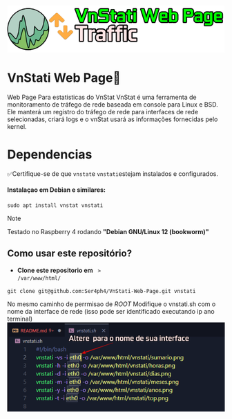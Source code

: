 ![alt text](image.png)
# VnStati Web Page🔹
Web Page Para estatisticas do VnStat 
VnStat é uma ferramenta de monitoramento de tráfego de rede baseada em console para Linux e BSD. Ele manterá um registro do tráfego de rede para interfaces de rede selecionadas, criará logs e o vnStat usará as informações fornecidas pelo kernel. 

# Dependencias
✅Certifique-se de que <CODE>vnstat</CODE>e <code>vnstati</code>estejam instalados e configurados.  
#### Instalaçao em Debian e similares:
```    
sudo apt install vnstat vnstati
```
 > [!NOTE]
>Testado no Raspberry 4 rodando **"Debian GNU/Linux 12 (bookworm)"**  
## Como usar este repositório?
*  **Clone este repositorio em** <code> > /var/www/html/</code>
```   
git clone git@github.com:Ser4ph4/VnStati-Web-Page.git vnstati 
```
 No mesmo caminho de perrmisao de *ROOT* 
Modifique o vnstati.sh  com o nome da interface de rede (isso pode ser identificado executando ip ano terminal)
![alt text](image-1.png)

